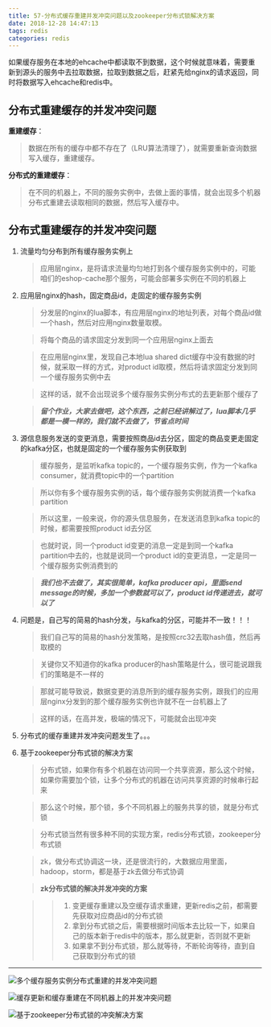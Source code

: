 ```yaml
---
title: 57-分布式缓存重建并发冲突问题以及zookeeper分布式锁解决方案
date: 2018-12-28 14:47:13
tags: redis
categories: redis
---
```



如果缓存服务在本地的ehcache中都读取不到数据，这个时候就意味着，需要重新到源头的服务中去拉取数据，拉取到数据之后，赶紧先给nginx的请求返回，同时将数据写入ehcache和redis中。

## **分布式重建缓存的并发冲突问题**

**重建缓存**：
>数据在所有的缓存中都不存在了（LRU算法清理了），就需要重新查询数据写入缓存，重建缓存。

**分布式的重建缓存**：
>在不同的机器上，不同的服务实例中，去做上面的事情，就会出现多个机器分布式重建去读取相同的数据，然后写入缓存中。

## **分布式重建缓存的并发冲突问题**

1. 流量均匀分布到所有缓存服务实例上

    >应用层nginx，是将请求流量均匀地打到各个缓存服务实例中的，可能咱们的eshop-cache那个服务，可能会部署多实例在不同的机器上

1. 应用层nginx的hash，固定商品id，走固定的缓存服务实例

    >分发层的nginx的lua脚本，有应用层nginx的地址列表，对每个商品id做一个hash，然后对应用nginx数量取模。

    >将每个商品的请求固定分发到同一个应用层nginx上面去

    >在应用层nginx里，发现自己本地lua shared dict缓存中没有数据的时候，就采取一样的方式，对product id取模，然后将请求固定分发到同一个缓存服务实例中去

    >这样的话，就不会出现说多个缓存服务实例分布式的去更新那个缓存了

    >***留个作业，大家去做吧，这个东西，之前已经讲解过了，lua脚本几乎都是一模一样的，我们就不去做了，节省点时间***

1. 源信息服务发送的变更消息，需要按照商品id去分区，固定的商品变更走固定的kafka分区，也就是固定的一个缓存服务实例获取到

    >缓存服务，是监听kafka topic的，一个缓存服务实例，作为一个kafka consumer，就消费topic中的一个partition

    >所以你有多个缓存服务实例的话，每个缓存服务实例就消费一个kafka partition

    >所以这里，一般来说，你的源头信息服务，在发送消息到kafka topic的时候，都需要按照product id去分区

    >也就时说，同一个product id变更的消息一定是到同一个kafka partition中去的，也就是说同一个product id的变更消息，一定是同一个缓存服务实例消费到的

    >***我们也不去做了，其实很简单，kafka producer api，里面send message的时候，多加一个参数就可以了，product id传递进去，就可以了***

1. 问题是，自己写的简易的hash分发，与kafka的分区，可能并不一致！！！

    >我们自己写的简易的hash分发策略，是按照crc32去取hash值，然后再取模的

    >关键你又不知道你的kafka producer的hash策略是什么，很可能说跟我们的策略是不一样的

    >那就可能导致说，数据变更的消息所到的缓存服务实例，跟我们的应用层nginx分发到的那个缓存服务实例也许就不在一台机器上了

    >这样的话，在高并发，极端的情况下，可能就会出现冲突

1. 分布式的缓存重建并发冲突问题发生了。。。

1. 基于zookeeper分布式锁的解决方案

    >分布式锁，如果你有多个机器在访问同一个共享资源，那么这个时候，如果你需要加个锁，让多个分布式的机器在访问共享资源的时候串行起来

    >那么这个时候，那个锁，多个不同机器上的服务共享的锁，就是分布式锁

    >分布式锁当然有很多种不同的实现方案，redis分布式锁，zookeeper分布式锁

    >zk，做分布式协调这一块，还是很流行的，大数据应用里面，hadoop，storm，都是基于zk去做分布式协调

    >**zk分布式锁的解决并发冲突的方案**

    >>1. 变更缓存重建以及空缓存请求重建，更新redis之前，都需要先获取对应商品id的分布式锁
    >>1. 拿到分布式锁之后，需要根据时间版本去比较一下，如果自己的版本新于redis中的版本，那么就更新，否则就不更新
    >>1. 如果拿不到分布式锁，那么就等待，不断轮询等待，直到自己获取到分布式的锁
----

![多个缓存服务实例分布式重建的并发冲突问题](多个缓存服务实例分布式重建的并发冲突问题.png '多个缓存服务实例分布式重建的并发冲突问题')

![缓存更新和缓存重建在不同机器上的并发冲突问题](缓存更新和缓存重建在不同机器上的并发冲突问题.png '缓存更新和缓存重建在不同机器上的并发冲突问题')

![基于zookeeper分布式锁的冲突解决方案](基于zookeeper分布式锁的冲突解决方案.png '基于zookeeper分布式锁的冲突解决方案')
